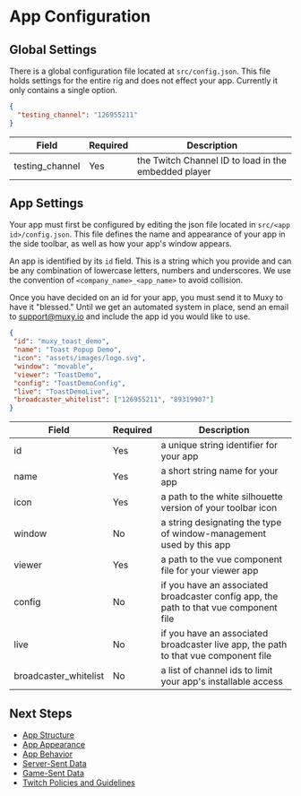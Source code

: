 # App Configuration

## Global Settings
There is a global configuration file located at `src/config.json`. This file holds settings for the
entire rig and does not effect your app. Currently it only contains a single option.

```json
{
  "testing_channel": "126955211"
}
```

| Field           | Required | Description                                          |
|-----------------|----------|------------------------------------------------------|
| testing_channel | Yes      | the Twitch Channel ID to load in the embedded player |


## App Settings
Your app must first be configured by editing the json file located in `src/<app id>/config.json`.
This file defines the name and appearance of your app in the side toolbar, as well as how your
app's window appears.

An app is identified by its `id` field. This is a string which you provide and can be any
combination of lowercase letters, numbers and underscores. We use the convention of
`<company_name>_<app_name>` to avoid collision.

Once you have decided on an id for your app, you must send it to Muxy to have it "blessed." Until
we get an automated system in place, send an email to support@muxy.io and include the app id you
would like to use.

```json
{
 "id": "muxy_toast_demo",
 "name": "Toast Popup Demo",
 "icon": "assets/images/logo.svg",
 "window": "movable",
 "viewer": "ToastDemo",
 "config": "ToastDemoConfig",
 "live": "ToastDemoLive",
 "broadcaster_whitelist": ["126955211", "89319907"]
}
```

| Field                 | Required | Description                                                                           |
|-----------------------|----------|---------------------------------------------------------------------------------------|
| id                    | Yes      | a unique string identifier for your app                                               |
| name                  | Yes      | a short string name for your app                                                      |
| icon                  | Yes      | a path to the white silhouette version of your toolbar icon                           |
| window                | No       | a string designating the type of window-management used by this app                   |
| viewer                | Yes      | a path to the vue component file for your viewer app                                  |
| config                | No       | if you have an associated broadcaster config app, the path to that vue component file |
| live                  | No       | if you have an associated broadcaster live app, the path to that vue component file   |
| broadcaster_whitelist | No       | a list of channel ids to limit your app's installable access                          |

## Next Steps
 - [App Structure](AppStructure.md)
 - [App Appearance](AppAppearance.md)
 - [App Behavior](AppBehavior.md)
 - [Server-Sent Data](ServerSentData.md)
 - [Game-Sent Data](GameSentData.md)
 - [Twitch Policies and Guidelines](TwitchPolicies.md)
